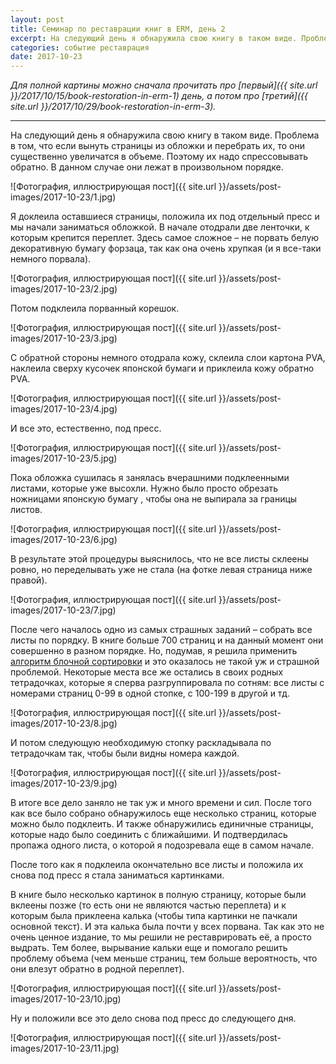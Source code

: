 ```yaml
---
layout: post
title: Семинар по реставрации книг в ERM, день 2
excerpt: На следующий день я обнаружила свою книгу в таком виде. Проблема в том, что если вынуть страницы из обложки и перебрать их, то они существенно увеличатся в объеме. Поэтому их надо спрессовывать обратно. В данном случае они лежат в произвольном порядке.
categories: событие реставрация
date: 2017-10-23
---
```

*Для полной картины можно сначала прочитать про [первый]({{ site.url }}/2017/10/15/book-restoration-in-erm-1) день, а потом про [третий]({{ site.url }}/2017/10/29/book-restoration-in-erm-3).*

---

На следующий день я обнаружила свою книгу в таком виде. Проблема в том, что если вынуть страницы из обложки и перебрать их, то они существенно увеличатся в объеме. Поэтому их надо спрессовывать обратно. В данном случае они лежат в произвольном порядке.

![Фотография, иллюстрирующая пост]({{ site.url }}/assets/post-images/2017-10-23/1.jpg)

Я доклеила оставшиеся страницы, положила их под отдельный пресс и мы начали заниматься обложкой. В начале отодрали две ленточки, к которым крепится переплет. Здесь самое сложное – не порвать белую декоративную бумагу форзаца, так как она очень хрупкая (и я все-таки немного порвала).

![Фотография, иллюстрирующая пост]({{ site.url }}/assets/post-images/2017-10-23/2.jpg)

Потом подклеила порванный корешок.

![Фотография, иллюстрирующая пост]({{ site.url }}/assets/post-images/2017-10-23/3.jpg)

С обратной стороны немного отодрала кожу, склеила слои картона PVA, наклеила сверху кусочек японской бумаги и приклеила кожу обратно PVA.

![Фотография, иллюстрирующая пост]({{ site.url }}/assets/post-images/2017-10-23/4.jpg)

И все это, естественно, под пресс.

![Фотография, иллюстрирующая пост]({{ site.url }}/assets/post-images/2017-10-23/5.jpg)

Пока обложка сушилась я занялась вчерашними подклеенными листами, которые уже высохли. Нужно было просто обрезать ножницами японскую бумагу , чтобы она не выпирала за границы листов.

![Фотография, иллюстрирующая пост]({{ site.url }}/assets/post-images/2017-10-23/6.jpg)

В результате этой процедуры выяснилось, что не все листы склеены ровно, но переделывать уже не стала (на фотке левая страница ниже правой).

![Фотография, иллюстрирующая пост]({{ site.url }}/assets/post-images/2017-10-23/7.jpg)

После чего началось одно из самых страшных заданий – собрать все листы по порядку. В книге больше 700 страниц и на данный момент они совершенно в разном порядке. Но, подумав, я решила применить [алгоритм блочной сортировки](https://ru.wikipedia.org/wiki/Блочная_сортировка) и это оказалось не такой уж и страшной проблемой. Некоторые места все же остались в своих родных тетрадочках, которые я сперва разгруппировала по сотням: все листы с номерами страниц 0-99 в одной стопке, с 100-199 в другой и тд.

![Фотография, иллюстрирующая пост]({{ site.url }}/assets/post-images/2017-10-23/8.jpg)

И потом следующую необходимую стопку раскладывала по тетрадочкам так, чтобы были видны номера каждой.

![Фотография, иллюстрирующая пост]({{ site.url }}/assets/post-images/2017-10-23/9.jpg)

В итоге все дело заняло не так уж и много времени и сил. После того как все было собрано обнаружилось еще несколько страниц, которые можно было подклеить. И также обнаружились единичные страницы, которые надо было соединить с ближайшими. И подтвердилась пропажа одного листа, о которой я подозревала еще в самом начале.

После того как я подклеила окончательно все листы и положила их снова под пресс я стала заниматься картинками.

В книге было несколько картинок в полную страницу, которые были вклеены позже (то есть они не являются частью переплета) и к которым была приклеена калька (чтобы типа картинки не пачкали основной текст). И эта калька была почти у всех порвана. Так как это не очень ценное издание, то мы решили не реставрировать её, а просто выдрать. Тем более, вырывание кальки еще и помогало решить проблему объема (чем меньше страниц, тем больше вероятность, что они влезут обратно в родной переплет).

![Фотография, иллюстрирующая пост]({{ site.url }}/assets/post-images/2017-10-23/10.jpg)

Ну и положили все это дело снова под пресс до следующего дня.

![Фотография, иллюстрирующая пост]({{ site.url }}/assets/post-images/2017-10-23/11.jpg)
